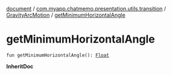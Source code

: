 [document](../../index.md) / [com.myapp.chatmemo.presentation.utils.transition](../index.md) / [GravityArcMotion](index.md) / [getMinimumHorizontalAngle](./get-minimum-horizontal-angle.md)

# getMinimumHorizontalAngle

`fun getMinimumHorizontalAngle(): `[`Float`](https://kotlinlang.org/api/latest/jvm/stdlib/kotlin/-float/index.html)

**InheritDoc**

